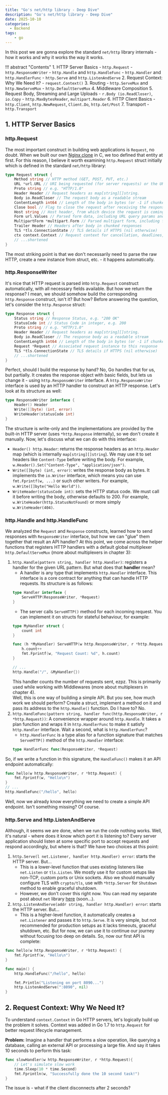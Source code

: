 ```yaml
---
title: "Go's net/http library - Deep Dive"
description: "Go's net/http library - Deep Dive"
date: 2025-10-10
categories:
  - Backend
tags:
    - go
---
```



In this post we are gonna explore the standard `net/http` library internals - how it works and why it works the way it works.

<!-- more --> 

!!! abstract "Contents"
    1. HTTP Server Basics
        - `http.Request`
        - `http.ResponseWriter`
        - `http.Handle` and `http.HandleFunc`
        - `http.Handler` and `http.HandlerFunc`
        - `http.Serve` and `http.ListenAndServe`
    2. Request Context: Why We Need It?
        - `request.Context()`
    3. Routing
        - `http.ServeMux` and `http.NewServeMux`
        - `http.DefaultServeMux`
    4. Middleware Composition
    5. Request Body, Streaming and Large Uploads
        - `r.Body (io.ReadCloser)`, `io.Copy`
        - `http.MaxBytesReader`, `multipart.Reader`
    6. HTTP Client Basics
        - `http.Client`, `http.NewRequest`, `Client.Do`, `http.Get/Post`
    7. Transport
        - `http.Transport`


## 1. HTTP Server Basics

### http.Request

The most important construct in building web applications is `Request`, no doubt. When we built our own [Nginx clone](https://github.com/Samandar-Komilov/cserve) in C, we too defined that entity at first. For this reason, I believe it worth examining `http.Request` struct initially which is defined in the standard `net/http` library:
```go
type Request struct {
    Method string // HTTP method (GET, POST, PUT, etc.)
    URL *url.URL // URI being requested (for server requests) or the URL to access (for client requests)
    Proto string // e.g. "HTTP/1.0"
    Header Header // Request headers as map[string][]string.
    Body io.ReadCloser // The request body as a readable stream
    ContentLength int64 // Length of the body in bytes (or -1 if chunked/unknown)
    Close bool // Flag to close the request after receiving the response (true means no keep-alive connection)
    Host string // Host header, from which device the request is coming
    Form url.Values // Parsed form data, including URL query params and PATCH, PUT or POST form data
    MultipartForm *multipart.Form // Parsed multipart form, including file uploads
    Trailer Header // Headers after body in chunked responses
    TLS *tls.ConnectionState // TLS details if HTTPS (nil otherwise)
    ctx context.Context // Request context for cancellation, deadlines, or values
    // ...shortened
}
```
The most striking point is that we don't necessarily need to parse the raw HTTP, create a new instance from struct, etc. - it happens automatically. 

### http.ResponseWriter

It's nice that HTTP request is parsed into `http.Request` construct automatically, with all necessary fields available. But how we return the response? I mean, we should somehow build the corresponding `http.Response` construct, isn't it? But how? Before answering the question, let's consider the `http.Response` struct:
```go
type Response struct {
    Status string // Response Status, e.g. "200 OK"
	StatusCode int // Status Code in integer, e.g. 200
	Proto string // e.g. "HTTP/1.0"
    Header Header // Request headers as map[string][]string.
    Body io.ReadCloser // The response body as a readable stream
    ContentLength int64 // Length of the body in bytes (or -1 if chunked/unknown)
    Request *Request // Associated request instance to this response
    TLS *tls.ConnectionState // TLS details if HTTPS (nil otherwise)
    // ...shortened
}
```

Perfect, should I build the response by hand? No, Go handles that for us, but partially. It creates the response object with basic fields, but lets us change it - using `http.ResponseWriter` interface. A `http.ResponseWriter` interface is used by an HTTP handler to construct an HTTP response. Let's look at its structure as well:
```go
type ResponseWriter interface {
    Header() Header
    Write([]byte) (int, error)
    WriteHeader(statusCode int)
}
```
The structure is write-only and the implementations are provided by the built-in HTTP server (uses `*http.Response` internally), so we don't create it manually. Now, let's discuss what we can do with this interface:
* `Header() http.Header`: returns the response headers as an `http.Header` map (which is internally `map[string][]string`). We may use it to set headers like `Content-Type` before writing the body. For example, `w.Header().Set("Content-Type", "application/json")`.
* `Write([]byte) (int, error)`: writes the response body as bytes. It implements the `io.Writer` interface, which means you can use `fmt.Fprintf(w, ...)` or such other writers. For example, `w.Write([]byte("Hello World"))`.
* `WriteHeader(statusCode int)`: sets the HTTP status code. We must call it before writing the body, otherwise defaults to 200. For example, `w.WriteHeader(http.StatusNotFound)` or more simply `w.WriteHeader(404)`.


### http.Handle and http.HandleFunc

We analyzed the `Request` and `Response` constructs, learned how to send responses with `ResponseWriter` interface, but how we can "glue" them together that result an API handler? At this point, we come across the helper functions that registers HTTP handlers with a default global multiplexer `http.DefaultServeMux` (more about multiplexers in chapter 3):
1. `http.Handle(pattern string, handler http.Handler)`: registers a handler for the given URL pattern. But what does that **handler** mean? 
    * A handler is any type that implements `http.Handler` interface. This interface is a core contract for anything that can handle HTTP requests. Its structure is as follows:
    ```go
    type Handler interface {
        ServeHTTP(ResponseWriter, *Request)
    }
    ```
    * The server calls `ServeHTTP()` method for each incoming request. You can implement it on structs for stateful behaviour, for example:
    ```go
    type MyHandler struct {
        count int
    }

    func (h *MyHandler) ServeHTTP(w http.ResponseWriter, r *http.Request) {
        h.count++
        fmt.Fprintf(w, "Request Count: %d", h.count)
    }

    // ...
    http.Handle("/", &MyHandler{})
    ```
    This handler counts the number of requests sent, ezpz. This is primarily used while working with Middlewares (more about multiplexers in chapter 4).  
    Well, this is one way of building a simple API. But you see, how much work we should perform? Create a struct, implement a method on it and pass its address to the `http.Handle()` function. Do I have to? No.
2. `http.HandleFunc(pattern string, handler func(http.ResponseWriter, r *http.Request))`: A convenience wrapper around `http.Handle`. It takes a plan function and wraps it in `http.HandlerFunc` to make it satisfy `http.Handler` interface. Wait a second, what is `http.HandlerFunc`?
    * `http.HandlerFunc` is a type alias for a function signature that matches `ServeHTTP()` method of the `http.Handler` interface:
    ```go
    type HandlerFunc func(ResponseWriter, *Request)
    ```
So, if we write a function in this signature, the `HandleFunc()` makes it an API endpoint automatically:
```go
func hello(w http.ResponseWriter, r *http.Request) {
    fmt.Fprintf(w, "Hello\n")
}
// ...
http.HandleFunc("/hello", hello)
```

Well, now we already know everything we need to create a simple API endpoint. Isn't something missing? Of course.


### http.Serve and http.ListenAndServe

Although, it seems we are done, when we run the code nothing works. Well, it's natural - where does it know which port it is listening to? Every server application should listen at some specific port to accept requests and respond accordingly, but where is that? We have two choices at this point:
1. `http.Serve(l net.Listener, handler http.Handler) error`: starts the HTTP server. But... 
    * This is a lower-level function that uses existing listeners like `net.Listen` or `tls.Listen`. We mostly use it for custom setups like non-TCP, custom ports or Unix sockets. Also we should manually configure TLS with `crypto/tls`, use with `*http.Server` for `Shutdown` method to enable graceful shutdown.
    * However, we don't cover this right now. You can read my separate post about `net` library [here](https://voidp.dev/blog/) (soon...).
2. `http.ListenAndServe(addr string, handler http.Handler) error`: starts the HTTP server. But...
    * This is a higher-level function, it automatically creates a `net.Listener` and passes it to `http.Serve`. It is very simple, but not recommended for production setups as it lacks timeouts, graceful shutdown, etc. But for now, we can use it to continue our journey without focusing too deep on details.
So, now our first API is complete:
```go
func hello(w http.ResponseWriter, r *http.Request) {
    fmt.Fprintf(w, "Hello\n")
}

func main() {
	http.HandleFunc("/hello", hello)

    fmt.Println("Listening on port 8090...")
    http.ListenAndServe(":8090", nil)
}
```


## 2. Request Context: Why We Need It?

To understand `context.Context` in Go HTTP servers, let's logically build up the problem it solves. Context was added in Go 1.7 to `http.Request` for better request lifecycle management.  

**Problem:** Imagine a handler that performs a slow operation, like querying a database, calling an external API or processing a large file. And say it takes 10 seconds to perform this task:
```go
func slowHandler(w http.ResponseWriter, r *http.Request){
    // Let's simulate slow work
    time.Sleep(10 * time.Second)
    fmt.Fprintln(w, "Successfully done the 10 second task!")
}
```
The issue is - what if the client disconnects after 2 seconds? 